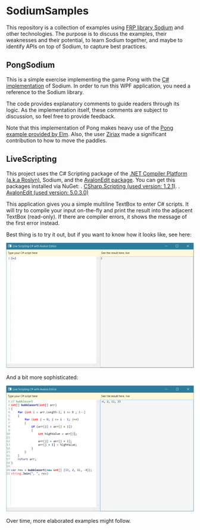 # SodiumSamples

This repository is a collection of examples using [FRP library Sodium](https://github.com/SodiumFRP/sodium) and other technologies.
The purpose is to discuss the examples, their weaknesses and their potential, to learn Sodium together, and maybe to identify APIs on top of Sodium, to capture best practices.

## PongSodium

This is a simple exercise implementing the game Pong with the [C# implementation](https://github.com/SodiumFRP/sodium/tree/master/c%23) of Sodium.
In order to run this WPF application, you need a reference to the Sodium library.

The code provides explanatory comments to guide readers through its logic. As the implementation itself, these comments are subject to discussion, so feel free to provide feedback.

Note that this implementation of Pong makes heavy use of the [Pong example provided by Elm](http://elm-lang.org/examples/pong).
Also, the user [Ziriax](https://github.com/Ziriax) made a significant contribution to how to move the paddles.

## LiveScripting

This project uses the C# Scripting package of the [.NET Compiler Platform (a.k.a Roslyn)](https://github.com/dotnet/roslyn), Sodium, and the [AvalonEdit package](https://github.com/icsharpcode/AvalonEdit). 
You can get this packages installed via NuGet:
. [CSharp.Scripting (used version: 1.2.1)](https://www.nuget.org/packages/Microsoft.CodeAnalysis.CSharp.Scripting).
. [AvalonEdit (used version: 5.0.3.0)](https://www.nuget.org/packages/AvalonEdit)

This application gives you a simple multiline TextBox to enter C# scripts. It will try to compile your input on-the-fly and print the result into the adjacent TextBox (read-only).
If there are compiler errors, it shows the message of the first error instead.

Best thing is to try it out, but if you want to know how it looks like, see here:

![live_ex1](live_ex1.png)

And a bit more sophisticated:

![live_ex2](live_ex2.png)  

Over time, more elaborated examples might follow.